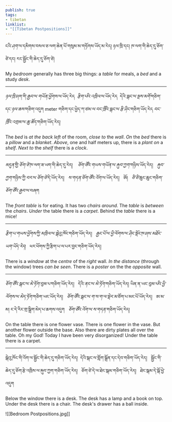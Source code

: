 ```yaml
---
publish: true
tags:
- tibetan
linklist:
- "[[Tibetan Postpositions]]"
---
```


ངའི་<i class="b">ཤག་</i>ལ་དམིགས་བསལ་ཅ་ལག་ཆེན་པོ་གསུམ་མ་གཏོགས་ཡོད་མ་རེད། ཉལ་ཁྲི་དང། ཁ་ལག་གི་ཆེད་དུ་ཅོག་ཙེ་དང། རང་སྦྱོང་གི་ཆེད་དུ་ཅོག་ཙེ།

My <i class="b">bedroom</i> generally has three big things: a <i class="b">table</i> for meals, a <i class="b">bed</i> and a study <i class="b">desk</i>.

---

<i class="b">ཉལ་ཁྲི་</i>ཤག་གི་<i class="p">རྒྱབ་</i>ལ་<i class="p">གཡོན་ཕྱོགས་</i>ལ་ཡོད་རེད   <i class="b">རྩིག་པ</i>འི་<i class="p">འཁྲིལ་</i>ལ་ཡོད་རེད   དེའི་<i class="p">སྒང་</i>ལ་<i class="b">སྔས་མགོ་</i>གཅིག་དང་<i class="b">ཉལ་ཆས་</i>གཅིག་འདུག   meter གཅིག་དང་ཕྱེད་ཀ་ཙམ་ལ་<i class="b">བང་ཁྲི</i>འི་<i class="p">སྒང་</i>ལ་<i class="b">རྩི་ཤིང་</i>གཅིག་ཡོད་རེད  <i class="b">བང་ཁྲི</i>འི་<i class="p">འགྲམ་</i>ལ་<i class="b">ཆུ་ཚོད་</i>གཅིག་ཡོད་རེད།

The <i class="b">bed</i> is <i class="p">at the back</i> <i class="p">left</i> of the room, <i class="p">close to</i> the <i class="b">wall</i>. <i class="p">On</i> the <i class="b">bed</i> there is a <i class="b">pillow</i> and a <i class="b">blanket</i>. <i class="p">Above</i>, one and half meters up, there is a <i class="b">plant</i> <i class="p">on</i> a <i class="b">shelf</i>. <i class="p">Next to</i> the <i class="b">shelf</i> there is a <i class="b">clock</i>.

---

<i class="p">མདུན་</i>གྱི་<i class="b">ཅོག་ཙེ་</i>ཁ་ལག་ཟ་ཡག་གི་ཆེད་དུ་རེད།    <i class="b">ཅོག་ཙེ</i>འི་<i class="p">གཡས་གཡོན་</i>ལ་<i class="b">རྐུབ་ཀྱག་</i>གཉིས་ཡོད་རེད།   <i class="b">རྐུབ་ཀྱག་</i>གཉིས་ཀྱི་<i class="p">བར་</i>ལ་<i class="b">ཅོག་ཙེ་</i>དེ་ཡོད་རེད།   <i class="b">ས་གདན་</i><i class="b">ཅོག་ཙེ</i>འི་<i class="p">འོག་</i>ལ་ཡོད་རེད།   ཨོ།   <i class="b">ཙི་ཙི་</i>ཆུང་ཆུང་གཅིག་<i class="b">ཅོག་ཙེ</i>འི་<i class="p">རྒྱབ་</i>ལ་བཞག

The <i class="p">front</i> <i class="b">table</i> is for eating. It has two <i class="b">chairs</i> <i class="p">around</i>. The <i class="b">table</i> is <i class="p">between</i> the <i class="p">chairs</i>. <i class="p">Under</i> the table there is a <i class="b">carpet</i>. Behind the <i class="b">table</i> there is a mice!

---

<i class="b">རྩིག་པ་</i><i class="p">གཡས་ཕྱོགས་</i>ཀྱི་<i class="p">མཁྲིལ་</i>ལ་<i class="b">སྒེའུ་ཁོང་</i>གཅིག་ཡོད་རེད།   <i class="p">རྒྱང་པོ་</i>ལ་<i class="p">ཕྱི་ལོགས་</i>ལ་<i class="b">ཤིང་སྡོང་</i>ཁ་ཤས་<i class="p">མཐོང་ཡག་ཡོད་རེད</i>།   ཕར་ཕོགས་ཀྱི་རྩིག་པ་ལ་པར་བྱང་གཅིག་ཡོད་རེད།

There is a <i class="b">window</i> at the <i class="p">centre</i> of the <i class="p">right</i> wall. <i class="p">In the distance</i> (through the window) trees <i class="p">can be seen</i>. There is a <i class="b">poster</i> on the the <i class="p">opposite</i> wall.

---

<i class="b">ཅོག་ཙེ</i>འི་<i class="p">སྒང་</i>ལ་<i class="b">མེ་ཏོག་བུམ་པ་</i>གཅིག་ཡོད་རེད།   དེའི་<i class="p">ནང་</i>ལ་<i class="b">མེ་ཏོག་</i>གཅིག་ཡོད་རེད། ཡིན་ན་ཡང་<i class="b">བུམ་པ</i>འི་<i class="p">ཕྱི་ལོགས་</i>ལ་<i class="b">མེད་ཏོག་</i>གཅིག་ཡང་ཡོད་རེད།   <i class="b">ཅོག་ཙེ</i>འི་<i class="p">སྒང་</i>ལ་<i class="p">ག་ས་ག་ལ་</i><i class="p">སྡེར་མ་</i>ཙོག་པ་མང་པོ་ཡོད་རེད།   ཨ་མ་མ། ང་དེ་རིང་གྲ་སྒྲིག་མེད་པ་ཆགས་འདུག   <i class="b">ཅོག་ཙེ</i>འི་<i class="p">འོག་</i>ལ་<i class="b">ས་གདན་</i>གཅིག་ཡོད་རེད།

On the table there is one flower vase. There is one flower in the vase. But another flower outside the base. Also there are dirty plates all over the table. Oh my God! Today I have been very disorganized! Under the table there is a carpet. 

---
སྒེའུ་ཁོང་གི་འོག་ལ་སྦྱོང་གི་ཆེད་དུ་གཅིག་ཡོད་རེད།  དེའི་སྒང་ལ་གློག་སྒྲོན་དང་དེབ་གཅིག་ཡོད་རེད།   སྦྱོང་གི་ཆེད་དུ་ཅོག་རྩེ་འཁྲིས་ལ་རྐུབ་ཀྱག་གཅིག་ཡོད་རེད།   ཅོག་ཙེ་དེ་ལ་ཐེང་སྒམ་གཅིག་ཡོད་རེད།   ཐེང་སྒམ་དེ་སྒོ་ཕྱེ་འདུག   

Below the window there is a desk.
The desk has a lamp and a book on top.
Under the desk there is a chair.
The desk's drawer has a ball inside.

![[Bedroom Postpositions.jpg]]

